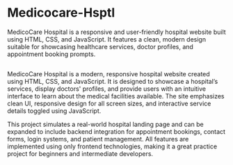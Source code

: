 # Medicocare-Hsptl
MedicoCare Hospital is a responsive and user-friendly hospital website built using HTML, CSS, and JavaScript. It features a clean, modern design suitable for showcasing healthcare services, doctor profiles, and appointment booking prompts.

##
MedicoCare Hospital is a modern, responsive hospital website created using HTML, CSS, and JavaScript. It is designed to showcase a hospital’s services, display doctors' profiles, and provide users with an intuitive interface to learn about the medical facilities available. The site emphasizes clean UI, responsive design for all screen sizes, and interactive service details toggled using JavaScript.

This project simulates a real-world hospital landing page and can be expanded to include backend integration for appointment bookings, contact forms, login systems, and patient management. All features are implemented using only frontend technologies, making it a great practice project for beginners and intermediate developers.

